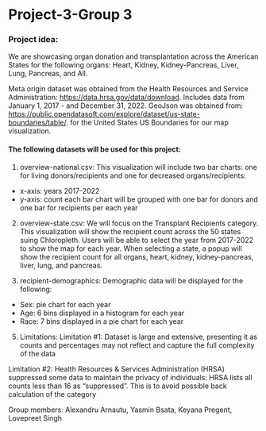 # Project-3-Group 3 

### Project idea: 
We are showcasing organ donation and transplantation across the American States for the following organs: Heart, Kidney, Kidney-Pancreas, Liver, Lung, Pancreas, and All. 

Meta origin dataset was obtained from the Health Resources and Service Administration: https://data.hrsa.gov/data/download. Includes data from January 1, 2017 - and December 31, 2022.
GeoJson was obtained from: https://public.opendatasoft.com/explore/dataset/us-state-boundaries/table/. for the United States US Boundaries for our map visualization.

#### The following datasets will be used for this project: 
1. overview-national.csv: 
 This visualization will include two bar charts: one for living donors/recipients and one for decreased organs/recipients:
- x-axis: years 2017-2022
- y-axis: count
  each bar chart will be grouped with one bar for donors and one bar for recipients per each year 

  
2. overview-state.csv: 
We will focus on the Transplant Recipients category. This visualization will show the recipient count across the 50 states suing Chloropleth. Users will be able to select the year from 2017-2022 to show the map for each year. When selecting a state, a popup will show the recipient count for all organs, heart, kidney, kidney-pancreas, liver, lung, and pancreas.       

4. recipient-demographics: 
Demographic data will be displayed for the following:
- Sex: pie chart for each year
- Age: 6 bins displayed in a histogram for each year
- Race: 7 bins displayed in a pie chart for each year

5. Limitations:
Limitation #1: Dataset is large and extensive, presenting it as counts and percentages may not reflect and capture the full complexity of the data

Limitation #2: Health Resources & Services Administration (HRSA) suppressed some data to maintain the privacy of individuals: 
HRSA lists all counts less than 16 as “suppressed”. This is to avoid possible back calculation of the category 



Group members: Alexandru Arnautu, Yasmin Bsata, Keyana Pregent, Lovepreet Singh

 

